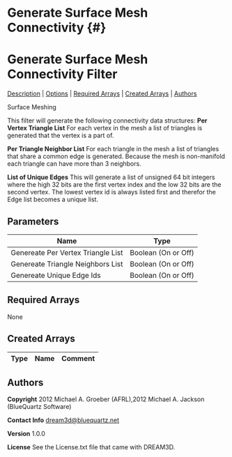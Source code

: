 
Generate Surface Mesh Connectivity {#}
======
<h1 class="pHeading1">Generate Surface Mesh Connectivity Filter</h1>
<p class="pCellBody">
<a href="../SurfaceMeshingFilters/GenerateSurfaceMeshConnectivity.html#wp2">Description</a>
| <a href="../SurfaceMeshingFilters/GenerateSurfaceMeshConnectivity.html#wp3">Options</a>
| <a href="../SurfaceMeshingFilters/GenerateSurfaceMeshConnectivity.html#wp4">Required Arrays</a>
| <a href="../SurfaceMeshingFilters/GenerateSurfaceMeshConnectivity.html#wp5">Created Arrays</a>
| <a href="../SurfaceMeshingFilters/GenerateSurfaceMeshConnectivity.html#wp1">Authors</a> 

Surface Meshing


This filter will generate the following connectivity data structures:
__Per Vertex Triangle List__ For each vertex in the mesh a list of triangles is generated that the vertex is a part of.

__Per Triangle Neighbor List__ For each triangle in the mesh a list of triangles that share a common edge is generated. 
Because the mesh is non-manifold each triangle can have more than 3 neighbors.

__List of Unique Edges__ This will generate a list of unsigned 64 bit integers where the high 32 bits are the first vertex index and the 
 low 32 bits are the second vertex. The lowest vertex id is always listed first and therefor the Edge list becomes a unique list.

## Parameters ## 

| Name | Type |
|------|------|
| Genereate Per Vertex Triangle List | Boolean (On or Off) |
| Genereate Triangle Neighbors List | Boolean (On or Off) |
| Genereate Unique Edge Ids | Boolean (On or Off) |

## Required Arrays ##
None



## Created Arrays ##

| Type | Name | Comment |
|------|------|---------|
## Authors ##

**Copyright** 2012 Michael A. Groeber (AFRL),2012 Michael A. Jackson (BlueQuartz Software)

**Contact Info** dream3d@bluequartz.net

**Version** 1.0.0

**License**  See the License.txt file that came with DREAM3D.



